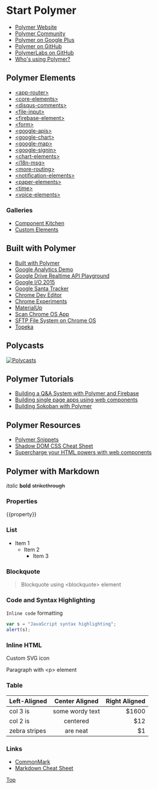# Start Polymer

- [Polymer Website](https://www.polymer-project.org)
- [Polymer Community](https://plus.google.com/communities/115626364525706131031)
- [Polymer on Google Plus](https://plus.google.com/+PolymerProject/posts)
- [Polymer on GitHub](https://github.com/polymer)
- [PolymerLabs on GitHub](https://github.com/polymerlabs)
- [Who's using Polymer?](https://github.com/Polymer/polymer/wiki/Who's-using-Polymer%3F)

## Polymer Elements

- [&lt;app-router&gt;](https://github.com/erikringsmuth/app-router)
- [&lt;core-elements&gt;](https://www.polymer-project.org/docs/elements/core-elements.html)
- [&lt;disqus-comments&gt;](https://github.com/divshot/disqus-comments)
- [&lt;file-input&gt;](https://github.com/rnicholus/file-input)
- [&lt;firebase-element&gt;](https://github.com/Polymer/firebase-element)
- [&lt;form&gt;](https://github.com/rnicholus/ajax-form)
- [&lt;google-apis&gt;](https://github.com/GoogleWebComponents/google-apis)
- [&lt;google-chart&gt;](https://github.com/GoogleWebComponents/google-chart)
- [&lt;google-map&gt;](https://github.com/GoogleWebComponents/google-map)
- [&lt;google-signin&gt;](https://github.com/GoogleWebComponents/google-signin)
- [&lt;chart-elements&gt;](https://github.com/robdodson/chart-elements)
- [&lt;i18n-msg&gt;](https://github.com/ebidel/i18n-msg)
- [&lt;more-routing&gt;](https://github.com/Polymore/more-routing)
- [&lt;notification-elements&gt;](http://mateusortiz.com/notification-elements/)
- [&lt;paper-elements&gt;](https://www.polymer-project.org/docs/elements/paper-elements.html)
- [&lt;time&gt;](https://github.com/github/time-elements)
- [&lt;voice-elements&gt;](http://zenorocha.github.io/voice-elements/)

### Galleries

- [Component Kitchen](http://component.kitchen)
- [Custom Elements](http://customelements.io)

## Built with Polymer

- [Built with Polymer](http://builtwithpolymer.org)
- [Google Analytics Demo](https://ga-dev-tools.appspot.com/polymer-elements/)
- [Google Drive Realtime API Playground](https://github.com/googledrive/realtime-playground)
- [Google I/O 2015](https://events.google.com/io2015)
- [Google Santa Tracker](https://santatracker.google.com)
- [Chrome Dev Editor](https://github.com/dart-lang/chromedeveditor)
- [Chrome Experiments](http://www.chromeexperiments.com)
- [MaterialUp](http://www.materialup.com)
- [Scan Chrome OS App](https://github.com/beaufortfrancois/scan-chrome-app)
- [SFTP File System on Chrome OS](https://github.com/yoichiro/chromeos-filesystem-sftp)
- [Topeka](https://polymer-topeka.appspot.com)

## Polycasts

[![Polycasts](http://img.youtube.com/vi/jrt7sMq9lO0/0.jpg)](https://www.youtube.com/watch?v=jrt7sMq9lO0&index=1&list=PLOU2XLYxmsII5c3Mgw6fNYCzaWrsM3sMN)

## Polymer Tutorials

- [Building a Q&A System with Polymer and Firebase](https://divshot.com/blog/web-components/building-a-qa-system-with-polymer-and-firebase/)
- [Building single page apps using web components](https://www.polymer-project.org/articles/spa.html)
- [Building Sokoban with Polymer](http://www.sitepoint.com/building-sokoban-polymer/)

## Polymer Resources

- [Polymer Snippets](https://github.com/PolymerLabs/polymer-patterns)
- [Shadow DOM CSS Cheat Sheet](http://robdodson.me/shadow-dom-css-cheat-sheet/)
- [Supercharge your HTML powers with web components](http://component.kitchen/tutorial)

## Polymer with Markdown

*italic* **bold** ~~strikethrough~~

### Properties

{{property}}

### List

- Item 1
  - Item 2
     - Item 3

### Blockquote

> Blockquote using &lt;blockquote&gt; element

### Code and Syntax Highlighting

`Inline code` formatting

<!-- Only for demo, you can use "bower install highlightjs --save" -->
<link rel="stylesheet" href="//cdnjs.cloudflare.com/ajax/libs/highlight.js/8.4/styles/github.min.css">

```js
var s = "JavaScript syntax highlighting";
alert(s);
```

### Inline HTML

Custom SVG icon <core-icon icon="custom-icons:markdown"></core-icon>

<p>Paragraph with &lt;p&gt; element</p>

### Table

| Left-Aligned  | Center Aligned  | Right Aligned |
| :------------ |:---------------:| -----:|
| col 3 is      | some wordy text | $1600 |
| col 2 is      | centered        |   $12 |
| zebra stripes | are neat        |    $1 |

### Links

- [CommonMark](http://commonmark.org)
- [Markdown Cheat Sheet](https://gist.github.com/JosefJezek/39674d315b0f518cbb53)


[Top<core-icon icon="expand-less"></core-icon>](#top)
